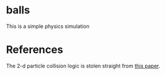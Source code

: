 # balls

This is a simple physics simulation

# References

The 2-d particle collision logic is stolen straight from [this paper](https://www.imada.sdu.dk/~rolf/Edu/DM815/E10/2dcollisions.pdf).
